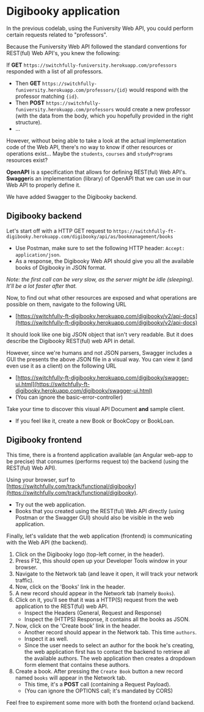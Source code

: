 # Digibooky application

In the previous codelab, using the Funiversity Web API, you could perform certain requests related to "professors".

Because the Funiversity Web API followed the standard conventions for REST(ful) Web API's, you knew the following:

If **GET** `https://switchfully-funiversity.herokuapp.com/professors` responded with a list of all professors.
- Then **GET** `https://switchfully-funiversity.herokuapp.com/professors/{id}` would respond with the professor matching `{id}`.
- Then **POST** `https://switchfully-funiversity.herokuapp.com/professors` would create a new professor (with the data from the body, which you hopefully provided in the right structure).
- ...

However, without being able to take a look at the actual implementation code of the Web API, there's no way to know if other resources or operations exist... 
Maybe the `students`, `courses` and `studyPrograms` resources exist?

**OpenAPI** is a specification that allows for defining REST(ful) Web API's. **Swagger**is an implementation (library) of OpenAPI that we can use in our Web API to properly define it.

We have added Swagger to the Digibooky backend.

## Digibooky backend

Let's start off with a HTTP GET request to `https://switchfully-ft-digibooky.herokuapp.com/digibooky/api/as/bookmanagement/books`
- Use Postman, make sure to set the following HTTP header: `Accept: application/json`.
- As a response, the Digibooky Web API should give you all the available books of Digibooky in JSON format.

*Note: the first call can be very slow, as the server might be idle (sleeping). It'll be a lot faster after that.*

Now, to find out what other resources are exposed and what operations are possible on them, navigate to the following URL
- [https://switchfully-ft-digibooky.herokuapp.com/digibooky/v2/api-docs](https://switchfully-ft-digibooky.herokuapp.com/digibooky/v2/api-docs)

It should look like one big JSON object that isn't very readable. But it does describe the Digibooky REST(ful) web API in detail.

However, since we're humans and not JSON parsers, Swagger includes a GUI the presents the above JSON file in a visual way. You can view it (and even use it as a client) on the following URL
- [https://switchfully-ft-digibooky.herokuapp.com/digibooky/swagger-ui.html](https://switchfully-ft-digibooky.herokuapp.com/digibooky/swagger-ui.html)
- (You can ignore the basic-error-controller)

Take your time to discover this visual API Document **and** sample client.
- If you feel like it, create a new Book or BookCopy or BookLoan.

## Digibooky frontend

This time, there is a frontend application available (an Angular web-app to be precise) that consumes (performs request to) the backend (using the REST(ful) Web API).

Using your browser, surf to [https://switchfully.com/track/functional/digibooky](https://switchfully.com/track/functional/digibooky).
- Try out the web application.
- Books that you created using the REST(ful) Web API directly (using Postman or the Swagger GUI) should also be visible in the web application.

Finally, let's validate that the web application (frontend) is communicating with the Web API (the backend).
1. Click on the Digibooky logo (top-left corner, in the header).
2. Press F12, this should open up your Developer Tools window in your browser.
3. Navigate to the Network tab (and leave it open, it will track your network traffic).
4. Now, click on the 'Books' link in the header.
5. A new record should appear in the Network tab (namely `Books`).
6. Click on it, you'll see that it was a HTTP(S) request from the web application to the REST(ful) web API.
    - Inspect the Headers (General, Request and Response)
    - Inspect the (HTTPS) Response, it contains all the books as JSON.
7. Now, click on the 'Create book' link in the header.
    - Another record should appear in the Network tab. This time `authors`.
    - Inspect it as well.
    - Since the user needs to select an author for the book he's creating, the web application first has to contact the backend to retrieve all the available authors. 
    The web application then creates a dropdown form element that contains these authors.
8. Create a book. After pressing the `Create Book` button a new record named `books` will appear in the Network tab.
    - This time, it's a **POST** call (containing a Request Payload).
    - (You can ignore the OPTIONS call; it's mandated by CORS)
    
Feel free to expirement some more with both the frontend or/and backend.
